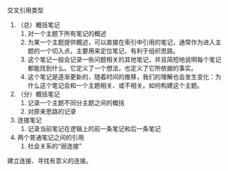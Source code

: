 交叉引用类型
1. （总）概括笔记
	1. 对一个主题下所有笔记的概述
	2. 为某一个主题提供概述，可以直接在索引中引用的笔记，通常作为进入主题的一个切入点，主要用来定位笔记，有利于组织思路。
	3. 这个笔记一般会记录一些问题相关的其他笔记，并且简短地说明每个笔记都能找到什么。它定义了一个想法，也定义了它所依据的事实。
	4. 这个笔记是逐渐更新的，随着时间的推移，我们的理解也会发生变化：为什么这个笔记会和一个主题相关、或不相关。如何构建这个主题。
2. （分）概括笔记
	1. 记录一个主题不同分主题之间的概括
	2. 对原来思路的记录
3. 连接笔记
	1. 记录当前笔记在逻辑上的前一条笔记和后一条笔记
4. 两个普通笔记之间的引用
	1. 社会关系的“弱连接”

建立连接、寻找有意义的连接。